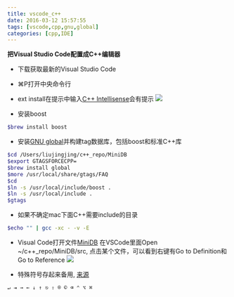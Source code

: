 ```yaml
---
title: vscode_c++
date: 2016-03-12 15:57:55
tags: [vscode,cpp,gnu,global]
categories: [cpp,IDE]
---
```


**把Visual Studio Code配置成C++编辑器**

* 下载获取最新的Visual Studio Code

* ⌘P打开中央命令行

* ext install在提示中输入[C++ Intellisense](https://code.visualstudio.com/docs/editor/extension-gallery?pub=austin&ext=code-gnu-global)会有提示
![](http://7xrspw.com1.z0.glb.clouddn.com/c%2B%2BIntellisense.png)

* 安装boost
```sh
$brew install boost
```

* 安装[GNU global](https://code.visualstudio.com/docs/editor/extension-gallery?pub=austin&ext=code-gnu-global)并构建tag数据库，包括boost和标准C++库

```sh
$cd /Users/liujingjing/c++_repo/MiniDB
$export GTAGSFORCECPP=
$brew install global
$more /usr/local/share/gtags/FAQ
$cd 
$ln -s /usr/local/include/boost .
$ln -s /usr/local/include .
$gtags
```

* 如果不确定mac下面C++需要include的目录
```sh
$echo "" | gcc -xc - -v -E
```

* Visual Code打开文件[MiniDB](https://github.com/halfvim/MiniDB)
在VSCode里面Open ~/c++_repo/MiniDB/src,
点击某个文件，可以看到右键有Go to Definition和Go to Reference
![](http://7xrspw.com1.z0.glb.clouddn.com/vscode2.png)

* 特殊符号存起来备用, [来源](https://www.v2ex.com/t/43873)
```sh
↵ ⇥ → ← ↓ ↑ ⎋ ⇧ ® © ⌫ ⌃ ⌥ ⌘ 
```
